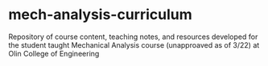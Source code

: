 # mech-analysis-curriculum

Repository of course content, teaching notes, and resources developed for the student taught Mechanical Analysis course (unapproaved as of 3/22) at Olin College of Engineering
